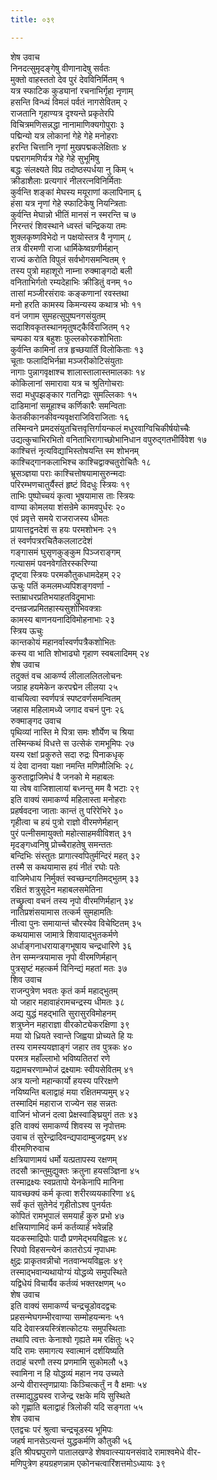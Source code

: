 ```yaml
---
title: ०३९

---
```

शेष उवाच  
निनदत्सुमृदङ्गेषु वीणानादेषु सर्वतः  
मुक्तो वाहस्ततो देव पुरं देवविनिर्मितम् १  
यत्र स्फाटिक कुड्यानां रचनाभिर्गृहा नृणाम्  
हसन्ति विन्ध्यं विमलं पर्वतं नागसेवितम् २  
राजतानि गृहाण्यत्र दृश्यन्ते प्रकृतेरपि  
विचित्रमणिसन्नद्धा नानामाणिक्यगोपुराः ३  
पद्मिन्यो यत्र लोकानां गेहे गेहे मनोहराः  
हरन्ति चित्तानि नृणां मुखपद्मकलेक्षिताः ४  
पद्मरागमणिर्यत्र गेहे गेहे सुभूमिषु  
बद्धः संलक्ष्यते विप्र तदोष्ठस्पर्धया नु किम् ५  
क्रीडाशैलाः प्रत्यगारं नीलरत्नविनिर्मिताः  
कुर्वन्ति शङ्कां मेघस्य मयूराणां कलापिनाम् ६  
हंसा यत्र नृणां गेहे स्फाटिकेषु नियन्त्रिताः  
कुर्वन्ति मेघान्नो भीतिं मानसं न स्मरन्ति च ७  
निरन्तरं शिवस्थाने ध्वस्तं चन्द्रिकया तमः  
शुक्लकृष्णविभेदो न पक्षयोस्तत्र वै नृणाम् ८  
तत्र वीरमणी राजा धार्मिकेष्वग्रणीर्महान्  
राज्यं करोति विपुलं सर्वभोगसमन्वितम् ९  
तस्य पुत्रो महाशूरो नाम्ना रुक्माङ्गदो बली  
वनिताभिर्गतो रम्यदेहाभिः क्रीडितुं वनम् १०  
तासां मञ्जीरसंरावः कङ्कणानां रवस्तथा  
मनो हरति कामस्य किमन्यस्य कथात्र भोः ११  
वनं जगाम सुमहत्सुपुष्पनगसंयुतम्  
सदाशिवकृतस्थानमृतुषट्कैर्विराजितम् १२  
चम्पका यत्र बहुशः फुल्लकोरकशोभिताः  
कुर्वन्ति कामिनां तत्र हृच्छयार्तिं विलोकिताः १३  
चूताः फलादिभिर्नम्रा मञ्जरीकोटिसंयुताः  
नागाः पुन्नागवृक्षाश्च शालास्तालास्तमालकाः १४  
कोकिलानां समारावा यत्र च श्रुतिगोचराः  
सदा मधुपझङ्कार गतनिद्राः सुमल्लिकाः १५  
दाडिमानां समूहाश्च कर्णिकारैः समन्विताः  
केतकीकानकीवन्यवृक्षराजिविराजिताः १६  
तस्मिन्वने प्रमदसंयुतचित्तवृत्तिर्गायन्कलं मधुरवाग्विचिकीर्षयोच्चैः  
उद्यत्कुचाभिरभितो वनिताभिरागाच्छोभानिधान वपुरुद्गतभीर्विवेश १७  
काश्चित्तं नृत्यविद्याभिस्तोषयन्ति स्म शोभनम्  
काश्चिद्गानकलाभिश्च काश्चिद्वाक्चतुरोचितैः १८  
भ्रूसञ्ज्ञया पराः काश्चित्तोषयामासुरुन्मदाः  
परिरम्भणचातुर्यैस्तं हृष्टं विदधुः स्त्रियः १९  
ताभिः पुष्पोच्चयं कृत्वा भूषयामास ताः स्त्रियः  
वाण्या कोमलया शंसन्रेमे कामवपुर्धरः २०  
एवं प्रवृत्ते समये राजराजस्य धीमतः  
प्रायात्तद्वनदेशं स हयः परमशोभनः २१  
तं स्वर्णपत्ररचितैकललाटदेशं  
गङ्गासमं घुसृणकुङ्कुम पिञ्जराङ्गम्  
गत्यासमं पवनवेगतिरस्करिण्या  
दृष्ट्वा स्त्रियः परमकौतुकधामदेहम् २२  
ऊचुः पतिं कमलमध्यपिशङ्गवर्णा -  
स्ताम्राधरप्रतिभयाहतविद्रुमाभाः  
दन्तव्रजप्रमितहास्यसुशोभिवक्त्राः  
कामस्य बाणनयनादिविमोहनाभाः २३  
स्त्रिय ऊचुः  
कान्तकोयं महानर्वास्वर्णपत्रैकशोभितः  
कस्य वा भाति शोभाढ्यो गृहाण स्वबलादिमम् २४  
शेष उवाच  
तदुक्तं वच आकर्ण्य लीलाललितलोचनः  
जग्राह हयमेकेन करपद्मेन लीलया २५  
वाचयित्वा स्वर्णपत्रं स्पष्टवर्णसमन्वितम्  
जहास महिलामध्ये जगाद वचनं पुनः २६  
रुक्माङ्गद उवाच  
पृथिव्यां नास्ति मे पित्रा समः शौर्येण च श्रिया  
तस्मिन्कथं विधत्ते स उत्सेकं रामभूमिपः २७  
यस्य रक्षां प्रकुरुते सदा रुद्रः पिनाकधृक्  
यं देवा दानवा यक्षा नमन्ति मणिमौलिभिः २८  
कुरुताद्वाजिमेधं वै जनको मे महाबलः  
या त्वेष वाजिशालायां बध्नन्तु मम वै भटाः २९  
इति वाक्यं समाकर्ण्य महिलास्ता मनोहराः  
प्रहर्षवदना जाताः कान्तं तु परिरेभिरे ३०  
गृहीत्वा च हयं पुत्रो राज्ञो वीरमणेर्महान्  
पुरं पत्नीसमायुक्तो महोत्साहमवीविशत् ३१  
मृदङ्गध्वनिषु प्रोच्चैराहतेषु समन्ततः  
बन्दिभिः संस्तुतः प्रागात्स्वपितुर्मन्दिरं महत् ३२  
तस्मै स कथयामास हयं नीतं रघोः पतेः  
वाजिमेधाय निर्मुक्तं स्वच्छन्दगतिमद्भुतम् ३३  
रक्षितं शत्रुसूदेन महाबलसमेतिना  
तच्छ्रुत्वा वचनं तस्य नृपो वीरमणिर्महान् ३४  
नातिप्रशंसयामास तत्कर्म सुमहामतिः  
नीत्वा पुनः समायान्तं चौरस्येव विचेष्टितम् ३५  
कथयामास जामात्रे शिवायाद्भुतकर्मणे  
अर्धाङ्गनाधरायाङ्गभूषाय चन्द्रधारिणे ३६  
तेन सम्मन्त्रयामास नृपो वीरमणिर्महान्  
पुत्रसृष्टं महत्कर्म विनिन्द्यं महतां मतः ३७  
शिव उवाच  
राजन्पुत्रेण भवतः कृतं कर्म महाद्भुतम्  
यो जहार महावाहंरामचन्द्रस्य धीमतः ३८  
अद्य युद्धं महद्भाति सुरासुरविमोहनम्  
शत्रुघ्नेन महाराज्ञा वीरकोट्येकरक्षिणा ३९  
मया यो ध्रियते स्वान्ते जिह्वया प्रोच्यते हि यः  
तस्य रामस्ययज्ञाङ्गं जहार तव पुत्रकः ४०  
परमत्र महाँल्लाभो भविष्यतितरां रणे  
यद्रामचरणाम्भोजं द्रक्ष्यामः स्वीयसेवितम् ४१  
अत्र यत्नो महान्कार्यो हयस्य परिरक्षणे  
नयिष्यन्ति बलाद्वाहं मया रक्षितमप्यमुम् ४२  
तस्मादिमं महाराज राज्येन सह सन्नतः  
वाजिनं भोजनं दत्वा प्रेक्षस्वाङ्घ्रियुगं ततः ४३  
इति वाक्यं समाकर्ण्य शिवस्य स नृपोत्तमः  
उवाच तं सुरेन्द्रादिवन्द्यपादाम्बुजद्वयम् ४४  
वीरमणिरुवाच  
क्षत्रियाणामयं धर्मो यत्प्रतापस्य रक्षणम्  
तदसौ क्रान्तुमुद्युक्तः क्रतुना हयसञ्ज्ञिना ४५  
तस्माद्रक्ष्यः स्वप्रतापो येनकेनापि मानिना  
यावच्छक्यं कर्म कृत्वा शरीरव्ययकारिणा ४६  
सर्वं कृतं सुतेनेदं गृहीतोऽश्व पुनर्यतः  
कोपितं रामभूपालं समयार्हं कुरु प्रभो ४७  
क्षत्त्रियाणामिदं कर्म कर्तव्यार्हं भवेन्नहि  
यदकस्माद्रिपोः पादौ प्रणमेद्भयविह्वलः ४८  
रिपवो विहसन्त्येनं कातरोऽयं नृपाधमः  
क्षुद्रः प्राकृतवन्नीचो नतवान्भयविह्वलः ४९  
तस्माद्भवान्यथायोग्यं योद्धव्ये समुपस्थिते  
यद्विधेयं विचार्यैव कर्तव्यं भक्तरक्षणम् ५०  
शेष उवाच  
इति वाक्यं समाकर्ण्य चन्द्रचूडोवदद्वचः  
प्रहसन्मेघगम्भीरवाण्या सम्मोहयन्मनः ५१  
यदि देवास्त्रयस्त्रिंशत्कोटयः समुपस्थिताः  
तथापि त्वत्तः केनाश्वो गृह्यते मम रक्षितुः ५२  
यदि रामः समागत्य स्वात्मानं दर्शयिष्यति  
तदाहं चरणौ तस्य प्रणमामि सुकोमलौ ५३  
स्वामिना न हि योद्धव्यं महान नय उच्यते  
अन्ये वीरास्तृणप्रायाः किञ्चित्कर्तुं न वै क्षमाः ५४  
तस्माद्युद्ध्यस्व राजेन्द्र रक्षके मयि सुस्थिते  
को गृह्णाति बलाद्वाहं त्रिलोकी यदि सङ्गता ५५  
शेष उवाच  
एतद्वचः परं श्रुत्वा चन्द्रचूडस्य भूमिपः  
जहर्ष मानसेऽत्यन्तं युद्धकर्मणि कौतुकी ५६  
इति श्रीपद्मपुराणे पातालखण्डे शेषवात्स्यायनसंवादे रामाश्वमेधे वीर-  
मणिपुत्रेण हयग्रहणन्नाम एकोनचत्वारिंशत्तमोऽध्यायः ३९